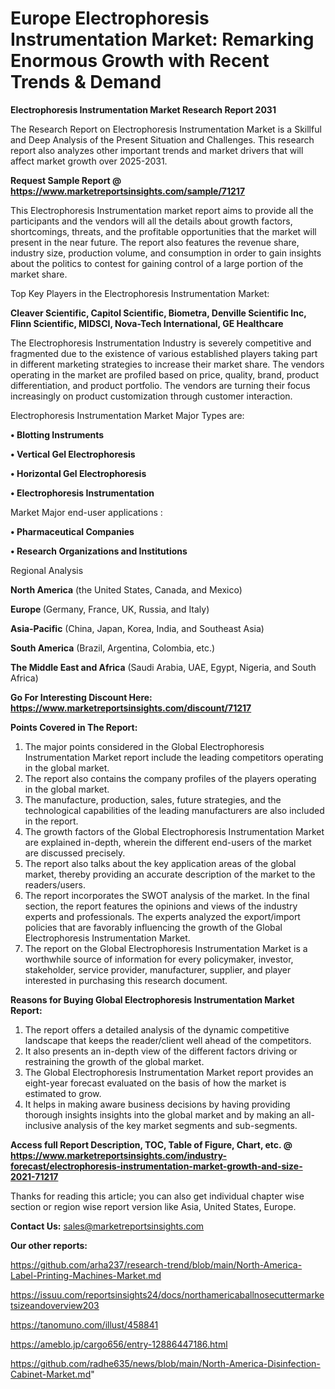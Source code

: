  # Europe Electrophoresis Instrumentation Market: Remarking Enormous Growth with Recent Trends & Demand

<strong>Electrophoresis Instrumentation Market Research Report 2031</strong>

The Research Report on Electrophoresis Instrumentation Market is a Skillful and Deep Analysis of the Present Situation and Challenges. This research report also analyzes other important trends and market drivers that will affect market growth over 2025-2031.

<strong>Request Sample Report @ <a href=https://www.marketreportsinsights.com/sample/71217>https://www.marketreportsinsights.com/sample/71217</a></strong>

This Electrophoresis Instrumentation market report aims to provide all the participants and the vendors will all the details about growth factors, shortcomings, threats, and the profitable opportunities that the market will present in the near future. The report also features the revenue share, industry size, production volume, and consumption in order to gain insights about the politics to contest for gaining control of a large portion of the market share.

Top Key Players in the Electrophoresis Instrumentation Market:

<strong>Cleaver Scientific, Capitol Scientific, Biometra, Denville Scientific Inc, Flinn Scientific, MIDSCI, Nova-Tech International, GE Healthcare</strong>

The Electrophoresis Instrumentation Industry is severely competitive and fragmented due to the existence of various established players taking part in different marketing strategies to increase their market share. The vendors operating in the market are profiled based on price, quality, brand, product differentiation, and product portfolio. The vendors are turning their focus increasingly on product customization through customer interaction.

Electrophoresis Instrumentation Market Major Types are:

<strong>• Blotting Instruments

• Vertical Gel Electrophoresis

• Horizontal Gel Electrophoresis

• Electrophoresis Instrumentation</strong>

Market Major end-user applications :

<strong>• Pharmaceutical Companies

• Research Organizations and Institutions</strong>

Regional Analysis

</u><strong><b>North America</b></strong> (the United States, Canada, and Mexico)

<strong><b>Europe </b></strong>(Germany, France, UK, Russia, and Italy)

<strong><b>Asia-Pacific</b></strong> (China, Japan, Korea, India, and Southeast Asia)

<strong><b>South America</b></strong> (Brazil, Argentina, Colombia, etc.)

<strong><b>The Middle East and Africa</b></strong> (Saudi Arabia, UAE, Egypt, Nigeria, and South Africa)

<strong>Go For Interesting Discount Here: <a href=https://www.marketreportsinsights.com/discount/71217>https://www.marketreportsinsights.com/discount/71217</a></strong>

<strong>Points Covered in The Report:</strong>
<ol>
  <li>The major points considered in the Global Electrophoresis Instrumentation Market report include the leading competitors operating in the global market.</li>
  <li>The report also contains the company profiles of the players operating in the global market.</li>
  <li>The manufacture, production, sales, future strategies, and the technological capabilities of the leading manufacturers are also included in the report.</li>
  <li>The growth factors of the Global Electrophoresis Instrumentation Market are explained in-depth, wherein the different end-users of the market are discussed precisely.</li>
  <li>The report also talks about the key application areas of the global market, thereby providing an accurate description of the market to the readers/users.</li>
  <li>The report incorporates the SWOT analysis of the market. In the final section, the report features the opinions and views of the industry experts and professionals. The experts analyzed the export/import policies that are favorably influencing the growth of the Global Electrophoresis Instrumentation Market.</li>
  <li>The report on the Global Electrophoresis Instrumentation Market is a worthwhile source of information for every policymaker, investor, stakeholder, service provider, manufacturer, supplier, and player interested in purchasing this research document.</li>
</ol>
<strong>Reasons for Buying Global Electrophoresis Instrumentation Market Report:</strong>

<ol>
  <li>The report offers a detailed analysis of the dynamic competitive landscape that keeps the reader/client well ahead of the competitors.</li>
  <li>It also presents an in-depth view of the different factors driving or restraining the growth of the global market.</li>
  <li>The Global Electrophoresis Instrumentation Market report provides an eight-year forecast evaluated on the basis of how the market is estimated to grow.</li>
  <li>It helps in making aware business decisions by having providing thorough insights insights into the global market and by making an all-inclusive analysis of the key market segments and sub-segments.</li>
</ol>
<strong>Access full Report Description, TOC, Table of Figure, Chart, etc. @ <a href=https://www.marketreportsinsights.com/industry-forecast/electrophoresis-instrumentation-market-growth-and-size-2021-71217>https://www.marketreportsinsights.com/industry-forecast/electrophoresis-instrumentation-market-growth-and-size-2021-71217</a></strong>


Thanks for reading this article; you can also get individual chapter wise section or region wise report version like Asia, United States, Europe.

<strong>Contact Us:</strong>
sales@marketreportsinsights.com

<strong>Our other reports:</strong>

<a href=https://github.com/arha237/research-trend/blob/main/North-America-Label-Printing-Machines-Market.md>https://github.com/arha237/research-trend/blob/main/North-America-Label-Printing-Machines-Market.md</a>

<a href=https://issuu.com/reportsinsights24/docs/northamericaballnosecuttermarketsizeandoverview203>https://issuu.com/reportsinsights24/docs/northamericaballnosecuttermarketsizeandoverview203</a>

<a href=https://tanomuno.com/illust/458841>https://tanomuno.com/illust/458841</a>

<a href=https://ameblo.jp/cargo656/entry-12886447186.html>https://ameblo.jp/cargo656/entry-12886447186.html</a>

<a href=https://github.com/radhe635/news/blob/main/North-America-Disinfection-Cabinet-Market.md>https://github.com/radhe635/news/blob/main/North-America-Disinfection-Cabinet-Market.md</a>"
